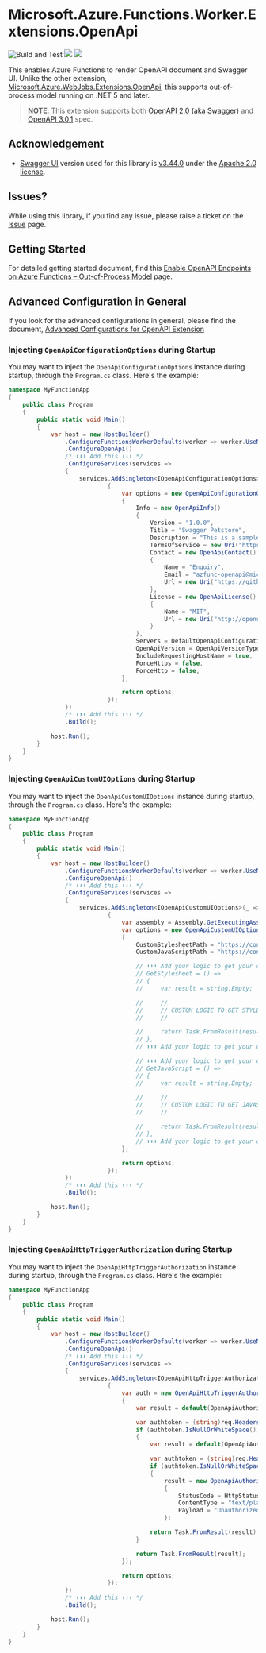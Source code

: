 # Microsoft.Azure.Functions.Worker.Extensions.OpenApi #

![Build and Test](https://github.com/Azure/azure-functions-openapi-extension/workflows/Build%20and%20Test/badge.svg) [![](https://img.shields.io/nuget/dt/Microsoft.Azure.Functions.Worker.Extensions.OpenApi.svg)](https://www.nuget.org/packages/Microsoft.Azure.Functions.Worker.Extensions.OpenApi/) [![](https://img.shields.io/nuget/v/Microsoft.Azure.Functions.Worker.Extensions.OpenApi.svg)](https://www.nuget.org/packages/Microsoft.Azure.Functions.Worker.Extensions.OpenApi/)

This enables Azure Functions to render OpenAPI document and Swagger UI. Unlike the other extension, [Microsoft.Azure.WebJobs.Extensions.OpenApi](./openapi-in-proc.md), this supports out-of-process model running on .NET 5 and later.

> **NOTE**: This extension supports both [OpenAPI 2.0 (aka Swagger)](https://github.com/OAI/OpenAPI-Specification/blob/master/versions/2.0.md) and [OpenAPI 3.0.1](https://github.com/OAI/OpenAPI-Specification/blob/master/versions/3.0.1.md) spec.


## Acknowledgement ##

* [Swagger UI](https://github.com/swagger-api/swagger-ui) version used for this library is [v3.44.0](https://github.com/swagger-api/swagger-ui/releases/tag/v3.44.0) under the [Apache 2.0 license](https://opensource.org/licenses/Apache-2.0).


## Issues? ##

While using this library, if you find any issue, please raise a ticket on the [Issue](https://github.com/Azure/azure-functions-openapi-extension/issues) page.


## Getting Started ##

For detailed getting started document, find this [Enable OpenAPI Endpoints on Azure Functions &ndash; Out-of-Process Model](enable-open-api-endpoints-out-of-proc.md) page.


## Advanced Configuration in General ##

If you look for the advanced configurations in general, please find the document, [Advanced Configurations for OpenAPI Extension](./openapi.md)


### Injecting `OpenApiConfigurationOptions` during Startup ###

You may want to inject the `OpenApiConfigurationOptions` instance during startup, through the `Program.cs` class. Here's the example:

```csharp
namespace MyFunctionApp
{
    public class Program
    {
        public static void Main()
        {
            var host = new HostBuilder()
                .ConfigureFunctionsWorkerDefaults(worker => worker.UseNewtonsoftJson())
                .ConfigureOpenApi()
                /* ⬇️⬇️⬇️ Add this ⬇️⬇️⬇️ */
                .ConfigureServices(services =>
                {
                    services.AddSingleton<IOpenApiConfigurationOptions>(_ =>
                            {
                                var options = new OpenApiConfigurationOptions()
                                {
                                    Info = new OpenApiInfo()
                                    {
                                        Version = "1.0.0",
                                        Title = "Swagger Petstore",
                                        Description = "This is a sample server Petstore API designed by [http://swagger.io](http://swagger.io).",
                                        TermsOfService = new Uri("https://github.com/Azure/azure-functions-openapi-extension"),
                                        Contact = new OpenApiContact()
                                        {
                                            Name = "Enquiry",
                                            Email = "azfunc-openapi@microsoft.com",
                                            Url = new Uri("https://github.com/Azure/azure-functions-openapi-extension/issues"),
                                        },
                                        License = new OpenApiLicense()
                                        {
                                            Name = "MIT",
                                            Url = new Uri("http://opensource.org/licenses/MIT"),
                                        }
                                    },
                                    Servers = DefaultOpenApiConfigurationOptions.GetHostNames(),
                                    OpenApiVersion = OpenApiVersionType.V2,
                                    IncludeRequestingHostName = true,
                                    ForceHttps = false,
                                    ForceHttp = false,
                                };

                                return options;
                            });
                })
                /* ⬆️⬆️⬆️ Add this ⬆️⬆️⬆️ */
                .Build();

            host.Run();
        }
    }
}
```


### Injecting `OpenApiCustomUIOptions` during Startup ###

You may want to inject the `OpenApiCustomUIOptions` instance during startup, through the `Program.cs` class. Here's the example:

```csharp
namespace MyFunctionApp
{
    public class Program
    {
        public static void Main()
        {
            var host = new HostBuilder()
                .ConfigureFunctionsWorkerDefaults(worker => worker.UseNewtonsoftJson())
                .ConfigureOpenApi()
                /* ⬇️⬇️⬇️ Add this ⬇️⬇️⬇️ */
                .ConfigureServices(services =>
                {
                    services.AddSingleton<IOpenApiCustomUIOptions>(_ =>
                            {
                                var assembly = Assembly.GetExecutingAssembly();
                                var options = new OpenApiCustomUIOptions(assembly)
                                {
                                    CustomStylesheetPath = "https://contoso.com/dist/my-custom.css",
                                    CustomJavaScriptPath = "https://contoso.com/dist/my-custom.js",

                                    // ⬇️⬇️⬇️ Add your logic to get your custom stylesheet ⬇️⬇️⬇️
                                    // GetStylesheet = () =>
                                    // {
                                    //     var result = string.Empty;

                                    //     //
                                    //     // CUSTOM LOGIC TO GET STYLESHEET
                                    //     //

                                    //     return Task.FromResult(result);
                                    // },
                                    // ⬆️⬆️⬆️ Add your logic to get your custom stylesheet ⬆️⬆️⬆️

                                    // ⬇️⬇️⬇️ Add your logic to get your custom JavaScript ⬇️⬇️⬇️
                                    // GetJavaScript = () =>
                                    // {
                                    //     var result = string.Empty;

                                    //     //
                                    //     // CUSTOM LOGIC TO GET JAVASCRIPT
                                    //     //

                                    //     return Task.FromResult(result);
                                    // },
                                    // ⬆️⬆️⬆️ Add your logic to get your custom JavaScript ⬆️⬆️⬆️
                                };

                                return options;
                            });
                })
                /* ⬆️⬆️⬆️ Add this ⬆️⬆️⬆️ */
                .Build();

            host.Run();
        }
    }
}
```


### Injecting `OpenApiHttpTriggerAuthorization` during Startup ###

You may want to inject the `OpenApiHttpTriggerAuthorization` instance during startup, through the `Program.cs` class. Here's the example:

```csharp
namespace MyFunctionApp
{
    public class Program
    {
        public static void Main()
        {
            var host = new HostBuilder()
                .ConfigureFunctionsWorkerDefaults(worker => worker.UseNewtonsoftJson())
                .ConfigureOpenApi()
                /* ⬇️⬇️⬇️ Add this ⬇️⬇️⬇️ */
                .ConfigureServices(services =>
                {
                    services.AddSingleton<IOpenApiHttpTriggerAuthorization>(_ =>
                            {
                                var auth = new OpenApiHttpTriggerAuthorization(req =>
                                {
                                    var result = default(OpenApiAuthorizationResult);

                                    var authtoken = (string)req.Headers["Authorization"];
                                    if (authtoken.IsNullOrWhiteSpace())
                                    {
                                        var result = default(OpenApiAuthorizationResult);

                                        var authtoken = (string)req.Headers["Authorization"];
                                        if (authtoken.IsNullOrWhiteSpace())
                                        {
                                            result = new OpenApiAuthorizationResult()
                                            {
                                                StatusCode = HttpStatusCode.Unauthorized,
                                                ContentType = "text/plain",
                                                Payload = "Unauthorized",
                                            };

                                        return Task.FromResult(result);
                                    }

                                    return Task.FromResult(result);
                                });

                                return options;
                            });
                })
                /* ⬆️⬆️⬆️ Add this ⬆️⬆️⬆️ */
                .Build();

            host.Run();
        }
    }
}
```
